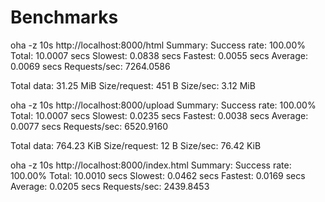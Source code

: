 # Benchmarks

oha -z 10s http://localhost:8000/html
Summary:
  Success rate: 100.00%
  Total:        10.0007 secs
  Slowest:      0.0838 secs
  Fastest:      0.0055 secs
  Average:      0.0069 secs
  Requests/sec: 7264.0586

  Total data:   31.25 MiB
  Size/request: 451 B
  Size/sec:     3.12 MiB

oha -z 10s http://localhost:8000/upload
Summary:
  Success rate: 100.00%
  Total:        10.0007 secs
  Slowest:      0.0235 secs
  Fastest:      0.0038 secs
  Average:      0.0077 secs
  Requests/sec: 6520.9160

  Total data:   764.23 KiB
  Size/request: 12 B
  Size/sec:     76.42 KiB

oha -z 10s http://localhost:8000/index.html
Summary:
  Success rate: 100.00%
  Total:        10.0010 secs
  Slowest:      0.0462 secs
  Fastest:      0.0169 secs
  Average:      0.0205 secs
  Requests/sec: 2439.8453